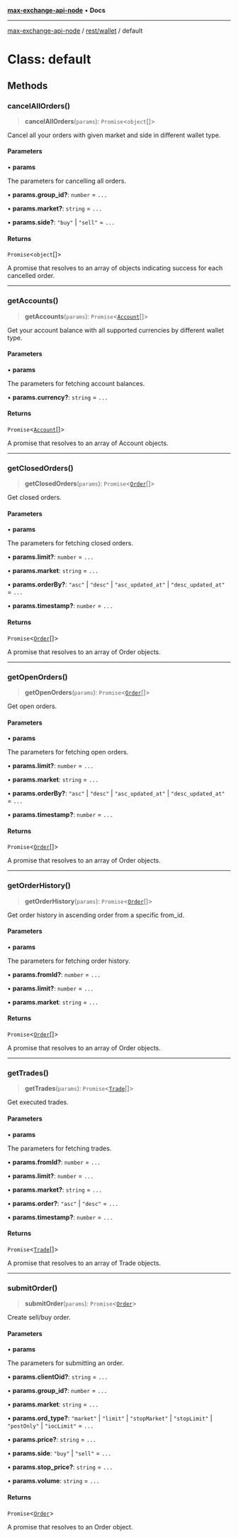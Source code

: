 [**max-exchange-api-node**](../../../README.md) • **Docs**

***

[max-exchange-api-node](../../../modules.md) / [rest/wallet](../README.md) / default

# Class: default

## Methods

### cancelAllOrders()

> **cancelAllOrders**(`params`): `Promise`\<`object`[]\>

Cancel all your orders with given market and side in different wallet type.

#### Parameters

• **params**

The parameters for cancelling all orders.

• **params.group\_id?**: `number` = `...`

• **params.market?**: `string` = `...`

• **params.side?**: `"buy"` \| `"sell"` = `...`

#### Returns

`Promise`\<`object`[]\>

A promise that resolves to an array of objects indicating success for each cancelled order.

***

### getAccounts()

> **getAccounts**(`params`): `Promise`\<[`Account`](../../types/interfaces/Account.md)[]\>

Get your account balance with all supported currencies by different wallet type.

#### Parameters

• **params**

The parameters for fetching account balances.

• **params.currency?**: `string` = `...`

#### Returns

`Promise`\<[`Account`](../../types/interfaces/Account.md)[]\>

A promise that resolves to an array of Account objects.

***

### getClosedOrders()

> **getClosedOrders**(`params`): `Promise`\<[`Order`](../../types/interfaces/Order.md)[]\>

Get closed orders.

#### Parameters

• **params**

The parameters for fetching closed orders.

• **params.limit?**: `number` = `...`

• **params.market**: `string` = `...`

• **params.orderBy?**: `"asc"` \| `"desc"` \| `"asc_updated_at"` \| `"desc_updated_at"` = `...`

• **params.timestamp?**: `number` = `...`

#### Returns

`Promise`\<[`Order`](../../types/interfaces/Order.md)[]\>

A promise that resolves to an array of Order objects.

***

### getOpenOrders()

> **getOpenOrders**(`params`): `Promise`\<[`Order`](../../types/interfaces/Order.md)[]\>

Get open orders.

#### Parameters

• **params**

The parameters for fetching open orders.

• **params.limit?**: `number` = `...`

• **params.market**: `string` = `...`

• **params.orderBy?**: `"asc"` \| `"desc"` \| `"asc_updated_at"` \| `"desc_updated_at"` = `...`

• **params.timestamp?**: `number` = `...`

#### Returns

`Promise`\<[`Order`](../../types/interfaces/Order.md)[]\>

A promise that resolves to an array of Order objects.

***

### getOrderHistory()

> **getOrderHistory**(`params`): `Promise`\<[`Order`](../../types/interfaces/Order.md)[]\>

Get order history in ascending order from a specific from_id.

#### Parameters

• **params**

The parameters for fetching order history.

• **params.fromId?**: `number` = `...`

• **params.limit?**: `number` = `...`

• **params.market**: `string` = `...`

#### Returns

`Promise`\<[`Order`](../../types/interfaces/Order.md)[]\>

A promise that resolves to an array of Order objects.

***

### getTrades()

> **getTrades**(`params`): `Promise`\<[`Trade`](../../types/interfaces/Trade.md)[]\>

Get executed trades.

#### Parameters

• **params**

The parameters for fetching trades.

• **params.fromId?**: `number` = `...`

• **params.limit?**: `number` = `...`

• **params.market?**: `string` = `...`

• **params.order?**: `"asc"` \| `"desc"` = `...`

• **params.timestamp?**: `number` = `...`

#### Returns

`Promise`\<[`Trade`](../../types/interfaces/Trade.md)[]\>

A promise that resolves to an array of Trade objects.

***

### submitOrder()

> **submitOrder**(`params`): `Promise`\<[`Order`](../../types/interfaces/Order.md)\>

Create sell/buy order.

#### Parameters

• **params**

The parameters for submitting an order.

• **params.clientOid?**: `string` = `...`

• **params.group\_id?**: `number` = `...`

• **params.market**: `string` = `...`

• **params.ord\_type?**: `"market"` \| `"limit"` \| `"stopMarket"` \| `"stopLimit"` \| `"postOnly"` \| `"iocLimit"` = `...`

• **params.price?**: `string` = `...`

• **params.side**: `"buy"` \| `"sell"` = `...`

• **params.stop\_price?**: `string` = `...`

• **params.volume**: `string` = `...`

#### Returns

`Promise`\<[`Order`](../../types/interfaces/Order.md)\>

A promise that resolves to an Order object.
